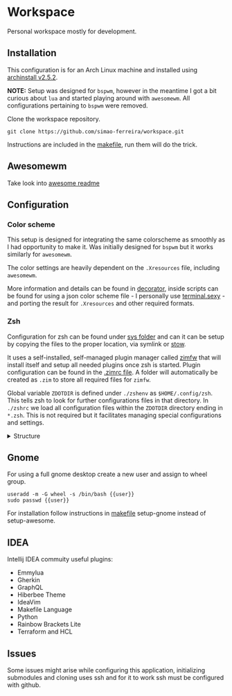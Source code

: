 # Workspace

Personal workspace mostly for development.

## Installation

This configuration is for an Arch Linux machine and installed
using [archinstall v2.5.2](https://github.com/archlinux/archinstall/tree/v2.5.2).

**NOTE:** Setup was designed for `bspwm`, however in the meantime I got a bit curious
about `lua` and started playing around with `awesomewm`.
All configurations pertaining to `bspwm` were removed.

Clone the workspace repository.

```shell
git clone https://github.com/simao-ferreira/workspace.git
```

Instructions are included in the [makefile](./makefile), run them will do the trick.

## Awesomewm

Take look into [awesome readme](./sys/.config/awesome/README.md)

## Configuration

### Color scheme

This setup is designed for integrating the same colorscheme as smoothly as I had opportunity to make it.
Was initially designed for `bspwm` but it works similarly for `awesomewm`.

The color settings are heavily dependent on the `.Xresources` file, including `awesomewm`.

More information and details can be found in [decorator](./sys/.config/decorator), inside scripts can be
found for using a json color scheme file - I personally use [terminal.sexy](https://terminal.sexy/) - and
porting the result for `.Xresources` and other required formats.

### Zsh

Configuration for zsh can be found under [sys folder](./sys) and can it can be setup by copying the files to the proper
location, via symlink or [stow](https://www.gnu.org/software/stow/).

It uses a self-installed, self-managed plugin manager called [zimfw](https://github.com/zimfw/zimfw) that will install
itself and setup all needed plugins once zsh is started.
Plugin configuration can be found in the [.zimrc file](./sys/.config/zsh/.zimrc).
A folder will automatically be created as `.zim` to store all required files for `zimfw`.

Global variable `ZDOTDIR` is defined under `./zshenv` as `$HOME/.config/zsh`. This tells zsh to look for further
configurations files in that directory.
In `./zshrc` we load all configuration files within the `ZDOTDIR` directory ending in `*.zsh`. This is not required but
it facilitates managing special configurations and settings.

<details>
<summary>Structure</summary>
<br>

```shell
.
├── .config
│   └── zsh
│       ├── 00-path.zsh
│       ├── 02-aliases.zsh
│       ├── 04-history.zsh
│       ├── 05-git.zsh
│       ├── ..
│       ├── 99-starship.zsh
│       ├── .zimrc
│       └── .zshrc
└── .zshenv
```

</details>

## Gnome

For using a full gnome desktop create a new user and assign to wheel group.

```shell
useradd -m -G wheel -s /bin/bash {{user}}
sudo passwd {{user}}
```

For installation follow instructions in [makefile](./arch-installation/makefile) setup-gnome instead of setup-awesome.

## IDEA

Intellij IDEA commuity useful plugins:

- Emmylua
- Gherkin
- GraphQL
- Hiberbee Theme
- IdeaVim
- Makefile Language
- Python
- Rainbow Brackets Lite
- Terraform and HCL

## Issues

Some issues might arise while configuring this application, initializing submodules and cloning uses ssh and for it to
work ssh must be configured with github.
